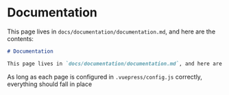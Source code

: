 # Documentation

This page lives in `docs/documentation/documentation.md`, and here are the contents:

```md
# Documentation

This page lives in `docs/documentation/documentation.md`, and here are the contents:
```

As long as each page is configured in `.vuepress/config.js` correctly, everything should fall in place